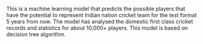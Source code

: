 This is a machine learning model that predicts the possible players that have the potential to represent Indian nation cricket team for the test format 5 years from now.
The model has analysed the domestic first class cricket records and statistics for about 10,000+ players. 
This model is based on decision tree algorithm.
